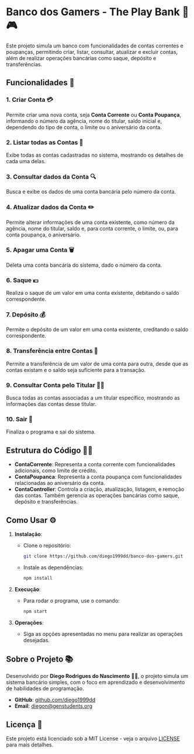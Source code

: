 # Banco dos Gamers - The Play Bank 🏦🎮

Este projeto simula um banco com funcionalidades de contas correntes e poupanças, permitindo criar, listar, consultar, atualizar e excluir contas, além de realizar operações bancárias como saque, depósito e transferências.

## Funcionalidades 🚀

### 1. **Criar Conta** 💳
Permite criar uma nova conta, seja **Conta Corrente** ou **Conta Poupança**, informando o número da agência, nome do titular, saldo inicial e, dependendo do tipo de conta, o limite ou o aniversário da conta.

### 2. **Listar todas as Contas** 📜
Exibe todas as contas cadastradas no sistema, mostrando os detalhes de cada uma delas.

### 3. **Consultar dados da Conta** 🔍
Busca e exibe os dados de uma conta bancária pelo número da conta.

### 4. **Atualizar dados da Conta** ✏️
Permite alterar informações de uma conta existente, como número da agência, nome do titular, saldo e, para conta corrente, o limite, ou, para conta poupança, o aniversário.

### 5. **Apagar uma Conta** 🗑️
Deleta uma conta bancária do sistema, dado o número da conta.

### 6. **Saque** 💵
Realiza o saque de um valor em uma conta existente, debitando o saldo correspondente.

### 7. **Depósito** 💰
Permite o depósito de um valor em uma conta existente, creditando o saldo correspondente.

### 8. **Transferência entre Contas** 🔄
Permite a transferência de um valor de uma conta para outra, desde que as contas existam e o saldo seja suficiente para a transação.

### 9. **Consultar Conta pelo Titular** 🧑‍💼
Busca todas as contas associadas a um titular específico, mostrando as informações das contas desse titular.

### 10. **Sair** 🚪
Finaliza o programa e sai do sistema.

## Estrutura do Código 🧑‍💻

- **ContaCorrente**: Representa a conta corrente com funcionalidades adicionais, como limite de crédito.
- **ContaPoupanca**: Representa a conta poupança com funcionalidades relacionadas ao aniversário da conta.
- **ContaController**: Controla a criação, atualização, listagem, e remoção das contas. Também gerencia as operações bancárias como saque, depósito e transferências.

## Como Usar ⚙️

1. **Instalação**:
   - Clone o repositório:
     ```bash
     git clone https://github.com/diego1999dd/banco-dos-gamers.git
     ```
   - Instale as dependências:
     ```bash
     npm install
     ```

2. **Execução**:
   - Para rodar o programa, use o comando:
     ```bash
     npm start
     ```

3. **Operações**:
   - Siga as opções apresentadas no menu para realizar as operações desejadas.

## Sobre o Projeto 📚

Desenvolvido por **Diego Rodrigues do Nascimento** 👨‍💻, o projeto simula um sistema bancário simples, com o foco em aprendizado e desenvolvimento de habilidades de programação.

- **GitHub**: [github.com/diego1999dd](https://github.com/diego1999dd)
- **Email**: diegon@genstudents.org

## Licença 📄

Este projeto está licenciado sob a MIT License - veja o arquivo [LICENSE](LICENSE) para mais detalhes.


